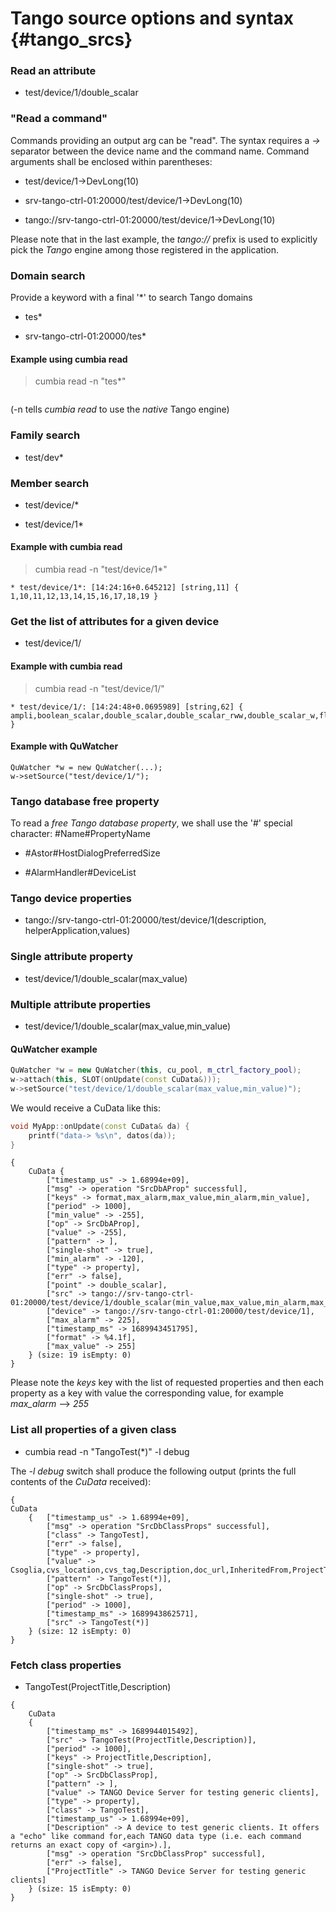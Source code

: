 # Tango source options and syntax {#tango_srcs}

### Read an attribute

- test/device/1/double_scalar

### "Read a command"

Commands providing an output arg can be "read". The syntax
requires a *->* separator between the device name and the 
command name. Command arguments shall be enclosed within
parentheses:

- test/device/1->DevLong(10)

- srv-tango-ctrl-01:20000/test/device/1->DevLong(10)

- tango://srv-tango-ctrl-01:20000/test/device/1->DevLong(10)

Please note that in the last example, the *tango://* prefix
is used to explicitly pick the *Tango* engine among those
registered in the application.

### Domain search

Provide a keyword with a final '*'  to search Tango domains

- tes* 

- srv-tango-ctrl-01:20000/tes*

#### Example using cumbia read

> cumbia read -n "tes*"
 
```  * tes*: [14:22:41+0.760138] [string,3] { test,test2,test64bit }
```

(-n tells *cumbia read* to use the *native* Tango engine)

### Family search

- test/dev* 

### Member search 

- test/device/*

- test/device/1*

#### Example with cumbia read

> cumbia read -n "test/device/1*"

```
* test/device/1*: [14:24:16+0.645212] [string,11] { 1,10,11,12,13,14,15,16,17,18,19 }
```

### Get the list of attributes for a given device

- test/device/1/

#### Example with cumbia read

> cumbia read -n "test/device/1/" 
```
* test/device/1/: [14:24:48+0.0695989] [string,62] { ampli,boolean_scalar,double_scalar,double_scalar_rww,double_scalar_w,float_scalar,long64_scalar,long_scalar,long_scalar_rww,long_scalar_w,no_value,short_scalar,short_scalar_ro,short_scalar_rww,short_scalar_w,string_scalar,throw_exception,uchar_scalar,ulong64_scalar,ushort_scalar,ulong_scalar,boolean_spectrum,boolean_spectrum_ro,double_spectrum,double_spectrum_ro,float_spectrum,float_spectrum_ro,long64_spectrum_ro,long_spectrum,long_spectrum_ro,short_spectrum,short_spectrum_ro,string_spectrum,string_spectrum_ro,uchar_spectrum,uchar_spectrum_ro,ulong64_spectrum_ro,ulong_spectrum_ro,ushort_spectrum,ushort_spectrum_ro,wave,boolean_image,boolean_image_ro,double_image,double_image_ro,float_image,float_image_ro,long64_image_ro,long_image,long_image_ro,short_image,short_image_ro,string_image,string_image_ro,uchar_image,uchar_image_ro,ulong64_image_ro,ulong_image_ro,ushort_image,ushort_image_ro,State,Status }
```


#### Example with QuWatcher 

```
QuWatcher *w = new QuWatcher(...);
w->setSource("test/device/1/");
```

### Tango database free property

To read a *free Tango database property*, we shall use the '#'
special character: #Name#PropertyName

- #Astor#HostDialogPreferredSize

- #AlarmHandler#DeviceList

### Tango device properties

- tango://srv-tango-ctrl-01:20000/test/device/1(description, helperApplication,values)

### Single attribute property

- test/device/1/double_scalar(max_value)

### Multiple attribute properties

- test/device/1/double_scalar(max_value,min_value)

#### QuWatcher example

```cpp
QuWatcher *w = new QuWatcher(this, cu_pool, m_ctrl_factory_pool);
w->attach(this, SLOT(onUpdate(const CuData&)));
w->setSource("test/device/1/double_scalar(max_value,min_value)");
```

We would receive a CuData like this:
```cpp
void MyApp::onUpdate(const CuData& da) {
    printf("data-> %s\n", datos(da));
}
```

```
{ 
    CuData { 
        ["timestamp_us" -> 1.68994e+09], 
        ["msg" -> operation "SrcDbAProp" successful], 
        ["keys" -> format,max_alarm,max_value,min_alarm,min_value], 
        ["period" -> 1000], 
        ["min_value" -> -255], 
        ["op" -> SrcDbAProp], 
        ["value" -> -255], 
        ["pattern" -> ], 
        ["single-shot" -> true], 
        ["min_alarm" -> -120], 
        ["type" -> property], 
        ["err" -> false], 
        ["point" -> double_scalar], 
        ["src" -> tango://srv-tango-ctrl-01:20000/test/device/1/double_scalar(min_value,max_value,min_alarm,max_alarm,format)], 
        ["device" -> tango://srv-tango-ctrl-01:20000/test/device/1], 
        ["max_alarm" -> 225], 
        ["timestamp_ms" -> 1689943451795], 
        ["format" -> %4.1f], 
        ["max_value" -> 255] 
    } (size: 19 isEmpty: 0) 
}
```

Please note the *keys* key with the list of requested properties and then
each property as a key with value the corresponding value, for example
*max_alarm* --> *255*

### List all properties of a given class

- cumbia read -n "TangoTest(*)" -l debug

The *-l debug* switch shall produce the following output (prints the
full contents of the *CuData* received):

```
{ 
CuData 
    {   ["timestamp_us" -> 1.68994e+09], 
        ["msg" -> operation "SrcDbClassProps" successful], 
        ["class" -> TangoTest], 
        ["err" -> false], 
        ["type" -> property], 
        ["value" -> Csoglia,cvs_location,cvs_tag,Description,doc_url,InheritedFrom,ProjectTitle], 
        ["pattern" -> TangoTest(*)], 
        ["op" -> SrcDbClassProps], 
        ["single-shot" -> true], 
        ["period" -> 1000], 
        ["timestamp_ms" -> 1689943862571], 
        ["src" -> TangoTest(*)] 
    } (size: 12 isEmpty: 0) 
}

```

### Fetch class properties

- TangoTest(ProjectTitle,Description)

```
{ 
    CuData 
    { 
        ["timestamp_ms" -> 1689944015492],
        ["src" -> TangoTest(ProjectTitle,Description)],
        ["period" -> 1000], 
        ["keys" -> ProjectTitle,Description], 
        ["single-shot" -> true], 
        ["op" -> SrcDbClassProp], 
        ["pattern" -> ], 
        ["value" -> TANGO Device Server for testing generic clients],
        ["type" -> property], 
        ["class" -> TangoTest], 
        ["timestamp_us" -> 1.68994e+09], 
        ["Description" -> A device to test generic clients. It offers a "echo" like command for,each TANGO data type (i.e. each command returns an exact copy of <argin>).], 
        ["msg" -> operation "SrcDbClassProp" successful], 
        ["err" -> false], 
        ["ProjectTitle" -> TANGO Device Server for testing generic clients] 
    } (size: 15 isEmpty: 0) 
}
```
